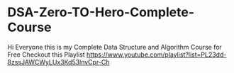 # DSA-Zero-TO-Hero-Complete-Course

Hi Everyone this is my Complete Data Structure and Algorithm Course for Free
Checkout this Playlist https://www.youtube.com/playlist?list=PL23dd-8zssJAWCWyLUx3Kd53lnvCpr-Ch
